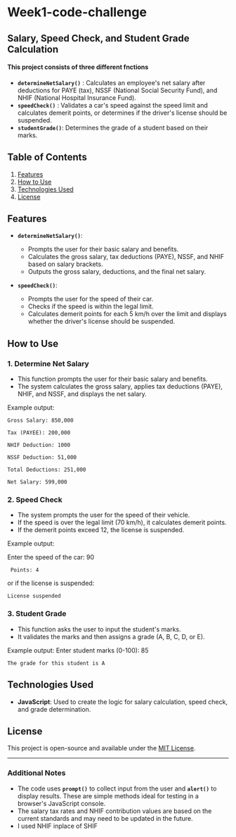 # Week1-code-challenge
## Salary, Speed Check, and Student Grade Calculation

#### This project consists of three different fnctions

- **`determineNetSalary()`** :
 Calculates an employee's net salary after deductions for PAYE (tax), NSSF (National Social Security Fund), and NHIF (National Hospital Insurance Fund).
- **`speedCheck()`** :
Validates a car's speed against the speed limit and calculates demerit points, or determines if the driver's license should be suspended.
- **`studentGrade()`**:
 Determines the grade of a student based on their marks.

 ## Table of Contents
1. [Features](#features)
2. [How to Use](#how-to-use)
3. [Technologies Used](#technologies-used)
4. [License](#license)

## Features

- **`determineNetSalary()`**: 
  - Prompts the user for their basic salary and benefits.
  - Calculates the gross salary, tax deductions (PAYE), NSSF, and NHIF based on salary brackets.
  - Outputs the gross salary, deductions, and the final net salary.
  
- **`speedCheck()`**: 
  - Prompts the user for the speed of their car.
  - Checks if the speed is within the legal limit.
  - Calculates demerit points for each 5 km/h over the limit and displays whether the driver's license should be suspended.
  
## How to Use
### 1. **Determine Net Salary**
   - This function prompts the user for their basic salary and benefits.
   - The system calculates the gross salary, applies tax deductions (PAYE), NHIF, and NSSF, and displays the net salary.

   Example output:

    Gross Salary: 850,000 

    Tax (PAYEE): 200,000 

    NHIF Deduction: 1000 

    NSSF Deduction: 51,000 

    Total Deductions: 251,000

    Net Salary: 599,000

### 2. **Speed Check**
- The system prompts the user for the speed of their vehicle.
- If the speed is over the legal limit (70 km/h), it calculates demerit points.
- If the demerit points exceed 12, the license is suspended.


Example output:
   
Enter the speed of the car: 90
    
     Points: 4

or if the license is suspended:

    License suspended

### 3. **Student Grade**
- This function asks the user to input the student's marks.
- It validates the marks and then assigns a grade (A, B, C, D, or E).

Example output:
Enter student marks (0-100): 85

    The grade for this student is A

## Technologies Used

- **JavaScript**: Used to create the logic for salary calculation, speed check, and grade determination.

## License

This project is open-source and available under the [MIT License](LICENSE).

---

### Additional Notes

- The code uses **`prompt()`** to collect input from the user and **`alert()`** to display results. These are simple methods ideal for testing in a browser's JavaScript console.
- The salary tax rates and NHIF contribution values are based on the current standards and may need to be updated in the future.
- I used NHIF inplace of SHIF